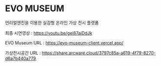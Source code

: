 # EVO MUSEUM
언리얼엔진을 이용한 실감형 온라인 가상 전시 플랫폼 

최종 시연영상 : https://youtu.be/gei87ajDdJk 

EVO Museum URL : https://evo-museum-client.vercel.app/ 

가상전시공간 URL : https://share.arcware.cloud/3797c85a-a619-4f79-8270-d6a7b440a779  
